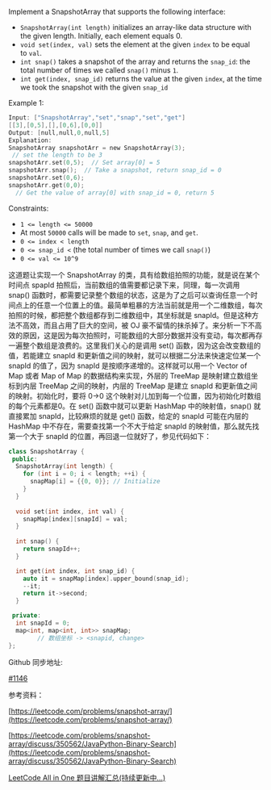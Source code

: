 Implement a SnapshotArray that supports the following interface:

- `SnapshotArray(int length)` initializes an array-like data structure with the given length. Initially, each element equals 0.
- `void set(index, val)` sets the element at the given `index` to be equal to `val`.
- `int snap()` takes a snapshot of the array and returns the `snap_id`: the total number of times we called `snap()` minus `1`.
- `int get(index, snap_id)` returns the value at the given `index`, at the time we took the snapshot with the given `snap_id`

Example 1:

```c
Input: ["SnapshotArray","set","snap","set","get"]
[[3],[0,5],[],[0,6],[0,0]]
Output: [null,null,0,null,5]
Explanation:
SnapshotArray snapshotArr = new SnapshotArray(3);
 // set the length to be 3
snapshotArr.set(0,5);  // Set array[0] = 5
snapshotArr.snap();  // Take a snapshot, return snap_id = 0
snapshotArr.set(0,6);
snapshotArr.get(0,0);
  // Get the value of array[0] with snap_id = 0, return 5
```

Constraints:

- `1 <= length <= 50000`
- At most `50000` calls will be made to `set`, `snap`, and `get`.
- `0 <= index < length`
- `0 <= snap_id <` (the total number of times we call `snap()`)
- `0 <= val <= 10^9`

这道题让实现一个 SnapshotArray 的类，具有给数组拍照的功能，就是说在某个时间点 spapId 拍照后，当前数组的值需要都记录下来，同理，每一次调用 snap() 函数时，都需要记录整个数组的状态，这是为了之后可以查询任意一个时间点上的任意一个位置上的值。最简单粗暴的方法当前就是用一个二维数组，每次拍照的时候，都把整个数组都存到二维数组中，其坐标就是 snapId。但是这种方法不高效，而且占用了巨大的空间，被 OJ 豪不留情的抹杀掉了。来分析一下不高效的原因，这是因为每次拍照时，可能数组的大部分数据并没有变动，每次都再存一遍整个数组是浪费的。这里我们关心的是调用 set() 函数，因为这会改变数组的值，若能建立 snapId 和更新值之间的映射，就可以根据二分法来快速定位某一个 snapId 的值了，因为 snapId 是按顺序递增的。这样就可以用一个 Vector of Map 或者 Map of Map 的数据结构来实现，外层的 TreeMap 是映射建立数组坐标到内层 TreeMap 之间的映射，内层的 TreeMap 是建立 snapId 和更新值之间的映射。初始化时，要将 0->0 这个映射对儿加到每一个位置，因为初始化时数组的每个元素都是0。在 set() 函数中就可以更新 HashMap 中的映射值，snap() 就直接累加 snapId，比较麻烦的就是 get() 函数，给定的 snapId 可能在内层的 HashMap 中不存在，需要查找第一个不大于给定 snapId 的映射值，那么就先找第一个大于 snapId 的位置，再回退一位就好了，参见代码如下：

```cpp
class SnapshotArray {
 public:
  SnapshotArray(int length) {
    for (int i = 0; i < length; ++i) {
      snapMap[i] = {{0, 0}}; // Initialize
    }
  }
    
  void set(int index, int val) {
    snapMap[index][snapId] = val;
  }
    
  int snap() {
    return snapId++;
  }

  int get(int index, int snap_id) {
    auto it = snapMap[index].upper_bound(snap_id);
    --it;
    return it->second;
  }

 private:
  int snapId = 0;
  map<int, map<int, int>> snapMap;
		// 数组坐标 -> <snapid, change>
};
```

Github 同步地址:

[#1146](https://github.com/grandyang/leetcode/issues/1146)

参考资料：

[https://leetcode.com/problems/snapshot-array/](https://leetcode.com/problems/snapshot-array/)

[https://leetcode.com/problems/snapshot-array/discuss/350562/JavaPython-Binary-Search](https://leetcode.com/problems/snapshot-array/discuss/350562/JavaPython-Binary-Search)

[LeetCode All in One 题目讲解汇总(持续更新中...)](https://www.cnblogs.com/grandyang/p/4606334.html)